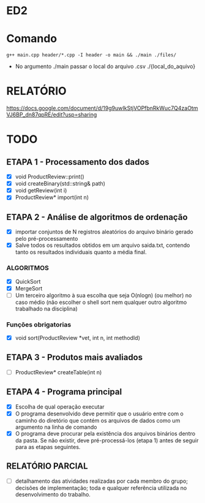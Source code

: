 # ED2
# Comando
`g++ main.cpp header/*.cpp -I header -o main && ./main ./files/`<br>
- No argumento ./main passar o local do arquivo .csv ./{local_do_aquivo}
# RELATÓRIO
<a href="">https://docs.google.com/document/d/19g9uwIkStjVOPfbnRkWuc7Q4zaOtmVJ6BP_dn87qpRE/edit?usp=sharing</a>
# TODO
## ETAPA 1 - Processamento dos dados
- [x] void ProductReview::print()
- [x] void createBinary(std::string& path)
- [x] void getReview(int i)
- [x] ProductReview* import(int n)
## ETAPA 2 - Análise de algoritmos de ordenação
- [x] importar conjuntos de N registros aleatórios do arquivo binário gerado pelo pré-processamento
- [x] Salve todos os resultados obtidos em um arquivo saida.txt, contendo tanto os resultados individuais quanto a média final.
### ALGORITMOS
- [x] QuickSort
- [x] MergeSort
- [ ] Um terceiro algoritmo à sua escolha que seja O(nlogn) (ou melhor) no caso médio (não escolher o shell sort nem qualquer outro algoritmo trabalhado na disciplina)
### Funções obrigatorias
- [x] void sort(ProductReview *vet, int n, int methodId)
## ETAPA 3 - Produtos mais avaliados
- [ ] ProductReview* createTable(int n)
## ETAPA 4 - Programa principal
- [x] Escolha de qual operação executar
- [x] O programa desenvolvido deve permitir que o usuário entre com o caminho do diretório que contém os arquivos de dados como um argumento na linha de comando
- [x] O programa deve procurar pela existência dos  arquivos binários dentro da pasta. Se não existir, deve pré-processá-los (etapa 1) antes de seguir para as etapas seguintes.
## RELATÓRIO PARCIAL
- [ ] detalhamento das atividades realizadas por cada membro do grupo; decisões de implementação; toda e qualquer referência utilizada no desenvolvimento do trabalho.
